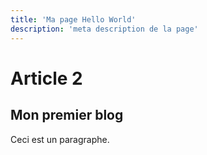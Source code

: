 ```yaml
---
title: 'Ma page Hello World'
description: 'meta description de la page'
---
```


# Article 2

## Mon premier blog

Ceci est un paragraphe.
